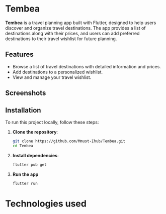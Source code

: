 # Tembea

**Tembea** is a travel planning app built with Flutter, designed to help users discover and organize travel destinations. The app provides a list of destinations along with their prices, and users can add preferred destinations to their travel wishlist for future planning.

## Features

- Browse a list of travel destinations with detailed information and prices.
- Add destinations to a personalized wishlist.
- View and manage your travel wishlist.

## Screenshots



## Installation

To run this project locally, follow these steps:

1. **Clone the repository**:

   ```bash
   git clone https://github.com/Mmust-Ihub/Tembea.git
   cd Tembea
2. **Install dependencies**:
   
   ```bash
   flutter pub get
3. **Run the app**

   ```bash
   flutter run
# Technologies used

#
